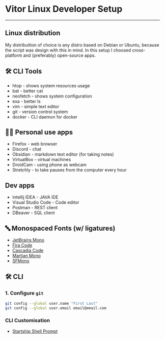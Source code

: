 # Vitor Linux Developer Setup

---

## Linux distribution

My distribuition of choice is any distro based on Debian or Ubuntu, because the script was design with this in mind. In this setup I choosed cross-platform and (preferably) open-source apps.

## 🛠️ CLI Tools

- htop - shows system resources usage
- bat - better cat
- neofetch - shows system configuration
- exa - better ls
- vim - simple text editor
- git - version control system
- docker - CLI daemon for docker

## 👨‍💻 Personal use apps

- Firefox - web browser
- Discord - chat
- Obsidian - markdown text editor (for taking notes)
- VirtualBox - virtual machines
- DroidCam - using phone as webcam
- Stretchly - to take pauses from the computer every hour

## Dev apps

- Intellij IDEA - JAVA IDE
- Visual Studio Code - Code editor
- Postman - REST client
- DBeaver - SQL client

## 🔤 Monospaced Fonts (w/ ligatures)

- [JetBrains Mono](https://www.jetbrains.com/lp/mono/)
- [Fira Code](https://github.com/tonsky/FiraCode)
- [Cascadia Code](https://github.com/microsoft/cascadia-code/releases)
- [Martian Mono](https://fonts.google.com/specimen/Martian+Mono)
- [SFMono](https://github.com/shaunsingh/SFMono-Nerd-Font-Ligaturized)

## 🛠 CLI

### 1. Configure `git`

```sh
git config --global user.name "First Last"
git config --global user.email email@email.com
```

### CLI Customisation

- [Startship Shell Prompt](https://starship.rs/)
